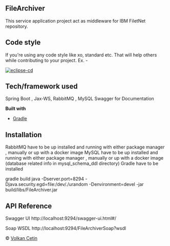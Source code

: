 ## FileArchiver
This service application project act as middleware for IBM FiletNet repository.

## Code style
If you're using any code style like xo, standard etc. That will help others while contributing to your project. Ex. -

[![eclipse-cd](https://img.shields.io/badge/code%20style-standard-brightgreen.svg?style=flat)](https://github.com/checkstyle/eclipse-cs)
 

## Tech/framework used
Spring Boot , Jax-WS, RabbitMQ , MySQL
Swagger for Documentation

<b>Built with</b>
- [Gradle](https://gradle.org)

## Installation

RabbitMQ have to be up installed and running with either package manager , manually or up with a docker image
MySQL have to be up installed and running with either package manager , manually or up with a docker image 
(database related info in mysql_schema_ddl directory)
Gradle have to be installed

gradle build
java -Dserver.port=8294 -Djava.security.egd=file:/dev/./urandom -Denvironment=devel -jar build/libs/FileArchiver.jar

## API Reference

Swagger UI
http://localhost:9294/swagger-ui.html#/

Soap WSDL
http://localhost:9294/FileArchiverSoap?wsdl


© [Volkan Cetin]()